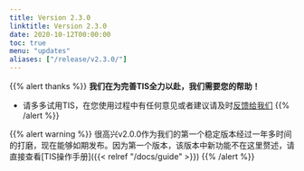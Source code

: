 ```yaml
---
title: Version 2.3.0
linktitle: Version 2.3.0
date: 2020-10-12T00:00:00
toc: true
menu: "updates"
aliases: ["/release/v2.3.0/"]
---
```


{{% alert thanks %}}
**我们在为完善TIS全力以赴，我们需要您的帮助！**
- 请多多试用TIS，在您使用过程中有任何意见或者建议请及时[反馈给我们](https://github.com/qlangtech/tis-solr/issues/new)
{{% /alert %}}

{{% alert warning %}}
很高兴v2.0.0作为我们的第一个稳定版本经过一年多时间的打磨，现在能够如期发布。因为第一个版本，该版本中新功能不在这里赘述，请直接查看[TIS操作手册]({{< relref "/docs/guide" >}})
{{% /alert %}}

